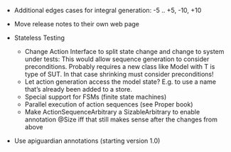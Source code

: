 - Additional edges cases for integral generation:
  -5 .. +5, -10, +10

- Move release notes to their own web page

- Stateless Testing
    - Change Action Interface to split state change and change to system under tests:
      This would allow sequence generation to consider preconditions.
      Probably requires a new class like Model<T> with T is type of SUT.
      In that case shrinking must consider preconditions!
    - Let action generation access the model state?
      E.g. to use a name that’s already been added to a store.
    - Special support for FSMs (finite state machines)
    - Parallel execution of action sequences (see Proper book)
    - Make ActionSequenceArbitrary a SizableArbitrary to enable annotation @Size
      iff that still makes sense after the changes from above

- Use apiguardian annotations (starting version 1.0)

